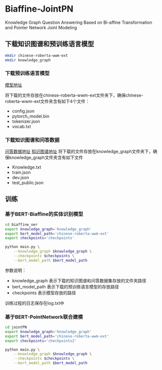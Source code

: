 # Biaffine-JointPN

Knowledge Graph Question Answering Based on Bi-affine Transformation and Pointer Network Joint Modeling

## 下载知识图谱和预训练语言模型
```bash
mkdir chinese-roberta-wwm-ext
mkdir knowledge_graph
```

### 下载预训练语言模型
[模型地址](https://huggingface.co/hfl/chinese-roberta-wwm-ext/tree/main)

将下载的文件存放在chinese-roberta-wwm-ext文件夹下，确保chinese-roberta-wwm-ext文件夹含有如下4个文件：
- config.json
- pytorch_model.bin
- tokenizer.json
- vocab.txt

### 下载知识图谱和问答数据
[问答数据地址](https://github.com/CLUEbenchmark/KgCLUE/tree/main/datasets)
[知识图谱地址](https://github.com/CLUEbenchmark/KgCLUE#%E6%95%B0%E6%8D%AE%E9%9B%86%E4%BB%8B%E7%BB%8D)
将下载的文件存放在knowledge_graph文件夹下，确保knowledge_graph文件夹含有如下文件
- Knowledge.txt
- train.json
- dev.json
- test_public.json



## 训练

### 基于BERT-Biaffine的实体识别模型
```bash
cd biaffine_ner
export knowledge_graph='knowledge_graph'
export bert_model_path='chinese-roberta-wwm-ext'
export checkpoints='checkpoints'

python main.py \
    --knowledge_graph $knowledge_graph \
    --checkpoints $checkpoints \
    --bert_model_path $bert_model_path
```

参数说明：
- knowledge_graph 表示下载的知识图谱和问答数据集存放的文件夹路径
- bert_model_path 表示下载的预训练语言模型的存放路径
- checkpoints 表示模型存放的路径

训练过程的日志保存在log.txt中

### 基于BERT-PointNetwork联合建模

```bash
cd jointPN
export knowledge_graph='knowledge_graph'
export bert_model_path='chinese-roberta-wwm-ext'
export checkpoints='checkpoints2'

python main.py \
    --knowledge_graph $knowledge_graph \
    --checkpoints $checkpoints \
    --bert_model_path $bert_model_path
```
